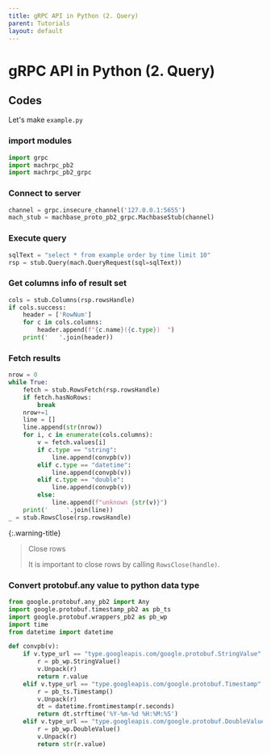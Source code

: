 ```yaml
---
title: gRPC API in Python (2. Query)
parent: Tutorials
layout: default
---
```


# gRPC API in Python (2. Query)

## Codes

Let's make `example.py`

### import modules

```python
import grpc
import machrpc_pb2
import machrpc_pb2_grpc
```

### Connect to server

```python
channel = grpc.insecure_channel('127.0.0.1:5655')
mach_stub = machbase_proto_pb2_grpc.MachbaseStub(channel)
```

### Execute query

```python
sqlText = "select * from example order by time limit 10"
rsp = stub.Query(mach.QueryRequest(sql=sqlText))
```

### Get columns info of result set

```python
cols = stub.Columns(rsp.rowsHandle)
if cols.success:
    header = ['RowNum']
    for c in cols.columns:
        header.append(f"{c.name}({c.type})  ")
    print('   '.join(header))
```

### Fetch results

```python
nrow = 0
while True:
    fetch = stub.RowsFetch(rsp.rowsHandle)
    if fetch.hasNoRows:
        break
    nrow+=1
    line = []
    line.append(str(nrow))
    for i, c in enumerate(cols.columns):
        v = fetch.values[i]
        if c.type == "string":
            line.append(convpb(v))
        elif c.type == "datetime":
            line.append(convpb(v))
        elif c.type == "double":
            line.append(convpb(v))
        else:
            line.append(f"unknown {str(v)}")
    print('     '.join(line))
_ = stub.RowsClose(rsp.rowsHandle)
```
 
{:.warning-title}
>Close rows
>
> It is important to close rows by calling `RowsClose(handle)`.

### Convert protobuf.any value to python data type

```python
from google.protobuf.any_pb2 import Any
import google.protobuf.timestamp_pb2 as pb_ts
import google.protobuf.wrappers_pb2 as pb_wp
import time
from datetime import datetime

def convpb(v):
    if v.type_url == "type.googleapis.com/google.protobuf.StringValue":
        r = pb_wp.StringValue()
        v.Unpack(r)
        return r.value
    elif v.type_url == "type.googleapis.com/google.protobuf.Timestamp":
        r = pb_ts.Timestamp()
        v.Unpack(r)
        dt = datetime.fromtimestamp(r.seconds)
        return dt.strftime('%Y-%m-%d %H:%M:%S')
    elif v.type_url == "type.googleapis.com/google.protobuf.DoubleValue":
        r = pb_wp.DoubleValue()
        v.Unpack(r)
        return str(r.value)
```